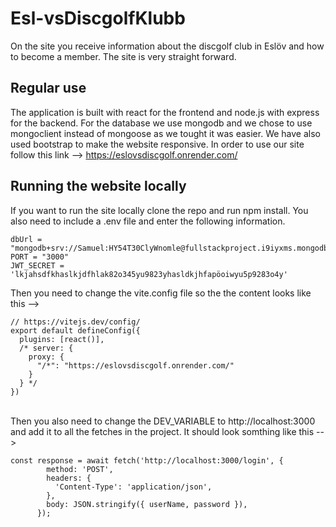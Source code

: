 # Esl-vsDiscgolfKlubb
On the site you receive information about the discgolf club in Eslöv and how to become a member. The site is very straight forward. 
## Regular use
The application is built with react for the frontend and node.js with express for the backend. For the database we use mongodb and we chose to use mongoclient instead of mongoose as we tought it was easier. 
We have also used bootstrap to make the website responsive. In order to use our site follow this link --> https://eslovsdiscgolf.onrender.com/

## Running the website locally
If you want to run the site locally clone the repo and run npm install. You also need to include a .env file and enter the following information. 

```
dbUrl = "mongodb+srv://Samuel:HY54T30ClyWnomle@fullstackproject.i9iyxms.mongodb.net/FullstackProject"
PORT = "3000"
JWT_SECRET = 'lkjahsdfkhaslkjdfhlak82o345yu9823yhasldkjhfapöoiwyu5p9283o4y'
````
Then you need to change the vite.config file so the the content looks like this --> 

```
// https://vitejs.dev/config/
export default defineConfig({
  plugins: [react()],
  /* server: {
    proxy: {
      "/*": "https://eslovsdiscgolf.onrender.com/"
    }
  } */
})
```

<br />
Then you also need to change the DEV_VARIABLE to http://localhost:3000 and add it to all the fetches in the project. It should look somthing like this -->

```
const response = await fetch('http://localhost:3000/login', {
        method: 'POST',
        headers: {
          'Content-Type': 'application/json',
        },
        body: JSON.stringify({ userName, password }),
      });
```
      
